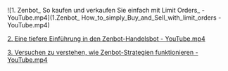 ![1. Zenbot_ So kaufen und verkaufen Sie einfach mit Limit Orders_ - YouTube.mp4](1.Zenbot_ How_to_simply_Buy_and_Sell_with_limit_orders -YouTube.mp4)
</p>
<p><a href="2.A_deeper_introduction_to_Zenbot_trading_bot-YouTube.mp4">
2. Eine tiefere Einf&uuml;hrung in den Zenbot-Handelsbot - YouTube.mp4</A></p>
<p>
<p><a href="3.Trying_to_understand_how_Zenbot_strategies_are_working-YouTube.mp4">
3. Versuchen zu verstehen, wie Zenbot-Strategien funktionieren -
YouTube.mp4</A></p>
